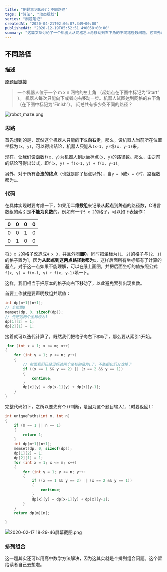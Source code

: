 ```yaml
---
title: "刷题笔记0x07：不同路径"
tags: ["算法", "动态规划"]
series: "刷题笔记"
createdAt: "2020-04-21T02:06:07.349+00:00"
publishedAt: "2020-12-19T05:52:51.490058+00:00"
summary: "这篇文章讨论了一个机器人从网格左上角移动到右下角的不同路径数问题。它首先介绍了问题的描述，然后提出了一个递归公式 `f(x, y) = f(x-1, y) + f(x, y-1)` 来计算从起点到坐标点 `(x, y)` 的路径数。接着，文章解释了如何使用二维数组来避免数组索引出现负数，并提供了代码实现。最后，文章还提到了可以用排列组合的方法来解决这个问题。"
---
```


## 不同路径

### 描述

[原题目链接](https://leetcode-cn.com/problems/unique-paths/)

> 一个机器人位于一个 m x n 网格的左上角 （起始点在下图中标记为“Start” ）。
机器人每次只能向下或者向右移动一步。机器人试图达到网格的右下角（在下图中标记为“Finish”）。
问总共有多少条不同的路径？

![robot_maze.png](https://i.loli.net/2020/02/17/9pg1MCu3TxhbWNU.png)

### 思路

首先想到的是，既然这个机器人只能**向下**或**向右**走，那么，设机器人当前所在位置坐标为`(x, y)`，可以得出结论，机器人只能从`(x-1, y)`或`(x, y-1)`来。

现在，让我们设函数`f(x, y)`为机器人到达坐标点`(x, y)`的路径数。那么，由之前的结论可得出公式，即`f(x, y) = f(x-1, y) + f(x, y-1)`。

另外，对于所有**合法的终点**（也就是除了起点以外），当`y = 0`或`x = 0`时，路径数都为`1`。

### 代码

在具体实现时要考虑一下，如果用**二维数组**来记录从**起点**到**终点**的路径数，C语言数组的索引是**不能为负数**的。例如有一个`3 x 2`的格子，可以如下表操作：

|0|0|0|0|
|-|-|-|-|
|0|0|1|0|
|0|1|0|0|

将`3 x 2`的格子改造成`4 x 3`，并且外圈**置0**，同时把坐标为`(1, 2)`的格子与`(2, 1)`的格子置为1，因为**从起点到这两点路径数都为**`1`，这样后面所有坐标都有了计算的基点。对于这一点如果不能理解，可以在纸上画图，并把后面坐标的值按照公式`f(x, y) = f(x-1, y) + f(x, y-1)`填一下。

这样，我们相当于把原本的格子向右下移动了，以此避免索引出现负数。

首要工作就是要声明数组并赋值：

```c
int dp[m+1][n+1];
// 全部置0
memset(dp, 0, sizeof(dp));
// 先把这两个坐标设为1
dp[1][2] = 1;
dp[2][1] = 1;
```

接着就可以迭代计算了，既然我们把格子向右下`移动`了，那么要从索引`1`开始。

```c
 for (int x = 1; x <= m; x++)
{
    for (int y = 1; y <= n; y++)
    {
        // 前面我们已经设好这两个坐标的值为1了，不能把它们又改掉了
        if ((x == 1 && y == 2) || (x == 2 && y == 1))
        {
            continue;
        }
        dp[x][y] = dp[x-1][y] + dp[x][y-1];
    }
}
```

完整代码如下，之所以要先有个`if`判断，是因为这个题目输入`1，1`时要返回`1`：

```c
int uniquePaths(int m, int n)
{
    if (m == 1 || n == 1)
    {
        return 1;
    }
    int dp[m+1][n+1];
    memset(dp, 0, sizeof(dp));
    dp[1][2] = 1;
    dp[2][1] = 1;
    for (int x = 1; x <= m; x++)
    {
        for (int y = 1; y <= n; y++)
        {
            if ((x == 1 && y == 2) || (x == 2 && y == 1))
            {
                continue;
            }
            dp[x][y] = dp[x-1][y] + dp[x][y-1];
        }
    }
    return dp[m][n];

}
```

![2020-02-17 18-29-46屏幕截图.png](https://i.loli.net/2020/02/17/fAqpn4QsaLZKdO8.png)

### 排列组合

这一题其实还可以用高中数学方法解决，因为这其实就是个排列组合问题。这个留给读者自己去想啦。
